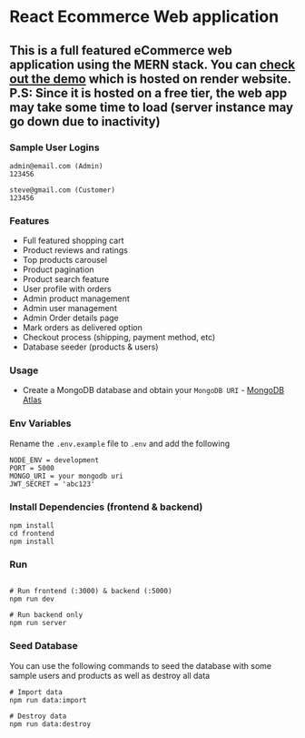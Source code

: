 # React Ecommerce Web application

This is a full featured eCommerce web application using the MERN stack. You can [check out the demo](https://react-ecommerce-app-cmix.onrender.com/) which is hosted on render website. 
P.S: Since it is hosted on a free tier, the web app may take some time to load (server instance may go down due to inactivity)
---
### Sample User Logins
```
admin@email.com (Admin)
123456

steve@gmail.com (Customer)
123456

```

### Features
- Full featured shopping cart
- Product reviews and ratings
- Top products carousel
- Product pagination
- Product search feature
- User profile with orders
- Admin product management
- Admin user management
- Admin Order details page
- Mark orders as delivered option
- Checkout process (shipping, payment method, etc)
- Database seeder (products & users)

### Usage

- Create a MongoDB database and obtain your `MongoDB URI` - [MongoDB Atlas](https://www.mongodb.com/cloud/atlas/register)

### Env Variables

Rename the `.env.example` file to `.env` and add the following

```
NODE_ENV = development
PORT = 5000
MONGO_URI = your mongodb uri
JWT_SECRET = 'abc123'

```
### Install Dependencies (frontend & backend)

```
npm install
cd frontend
npm install
```

### Run

```

# Run frontend (:3000) & backend (:5000)
npm run dev

# Run backend only
npm run server
```

### Seed Database

You can use the following commands to seed the database with some sample users and products as well as destroy all data

```
# Import data
npm run data:import

# Destroy data
npm run data:destroy
```

```